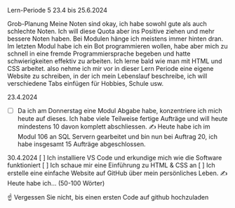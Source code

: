Lern-Periode 5
23.4 bis 25.6.2024

Grob-Planung
Meine Noten sind okay, ich habe sowohl gute als auch schlechte Noten. Ich will diese Quota aber ins Positive ziehen und mehr bessere Noten haben. Bei Modulen hänge ich meistens immer hinten dran. Im letzten Modul habe ich ein Bot programmieren wollen, habe aber mich zu schnell in eine fremde Programmiersprache begeben und hatte schwierigkeiten effektiv zu arbeiten. Ich lerne bald wie man mit HTML und CSS arbeitet. also nehme ich mir vor in dieser Lern Periode eine eigene Website zu schreiben, in der ich mein Lebenslauf beschreibe, ich will verschiedene Tabs einfügen für Hobbies, Schule usw.

23.4.2024
- [ ] Da ich am Donnerstag eine Modul Abgabe habe, konzentriere ich mich heute auf dieses. Ich habe viele Teilweise fertige Aufträge und will heute mindestens 10 davon komplett abschliessen.
✍️ Heute habe ich im Modul 106 an SQL Servern gearbeitet und bin nun bei Auftrag 20, ich habe insgesamt 15 Aufträge abgeschlossen.

30.4.2024
[ ] Ich installiere VS Code und erkundige mich wie die Software funktioniert
[ ] Ich schaue mir eine Einführung zu HTML & CSS an
[ ] Ich erstelle eine einfache Website auf GitHub über mein persönliches Leben.
✍️ Heute habe ich... (50-100 Wörter)

☝️ Vergessen Sie nicht, bis einen ersten Code auf github hochzuladen
